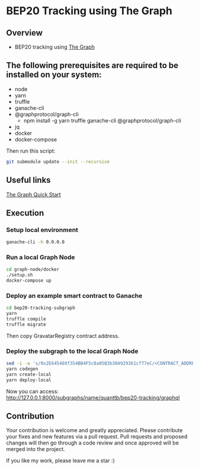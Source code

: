 # BEP20 Tracking using The Graph

## Overview

- BEP20 tracking using [The Graph](https://thegraph.com/)

## The following prerequisites are required to be installed on your system:

- node
- yarn
- truffle
- ganache-cli
- @graphprotocol/graph-cli
  - npm install -g yarn truffle ganache-cli @graphprotocol/graph-cli
- jq
- docker
- docker-compose

Then run this script:

```sh
git submodule update --init --recursive
```

## Useful links

[The Graph Quick Start](https://thegraph.com/docs/developer/quick-start)

## Execution

### Setup local environment

```sh
ganache-cli -h 0.0.0.0
```

### Run a local Graph Node

```sh
cd graph-node/docker
./setup.sh
docker-compose up
```

### Deploy an example smart contract to Ganache

```sh
cd bep20-tracking-subgraph
yarn
truffle compile
truffle migrate
```

Then copy GravatarRegistry contract address.

### Deploy the subgraph to the local Graph Node

```sh
sed -i -e 's/0x2E645469f354BB4F5c8a05B3b30A929361cf77eC/<CONTRACT_ADDRESS>/g' subgraph.yaml
yarn codegen
yarn create-local
yarn deploy-local
```

Now you can access: http://127.0.0.1:8000/subgraphs/name/quanttb/bep20-tracking/graphql

## Contribution

Your contribution is welcome and greatly appreciated. Please contribute your fixes and new features via a pull request.
Pull requests and proposed changes will then go through a code review and once approved will be merged into the project.

If you like my work, please leave me a star :)
